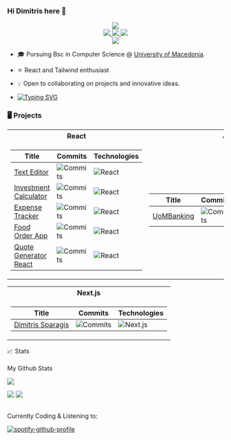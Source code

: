 ### Hi Dimitris here 👋

<p align="center">
<a href="https://github.com/dimsparagis0210">
<a href="https://git.io/typing-svg"><img src="https://readme-typing-svg.demolab.com?font=Fira+Code&duration=1500&pause=500&color=3DEAF7&center=true&vCenter=true&multiline=true&random=false&width=735&height=100&lines=Dimitris+Sparagis;Computer+Science+Student+%7C+Next.js+Developer+%7C+Designer;Software+engineer+on+the+making" /></a></a>
<br/>
 
<a href="https://www.linkedin.com/in/dimitris-sparagis-625978251">
    <img src="https://img.shields.io/badge/-Linkedin-blue?style=flat-square&logo=linkedin">
</a>
<a href="mailto:dimsparagis@gmail.com">
    <img src="https://img.shields.io/badge/-Email-red?style=flat-square&logo=gmail&logoColor=white">
</a>
<a href="https://medium.com/@dimsparagis">
    <img src="https://img.shields.io/badge/Medium-12100E?style=for-the-badge&logo=medium&logoColor=white)" />
</a>

<br/> 

<a href="https://github.com/dimsparagis0210">
    <img src="https://github-stats-alpha.vercel.app/api?username=dimsparagis0210&cc=22272e&tc=37BCF6&ic=fff&bc=0000">
</a>



</p>

* 🎓 Pursuing Bsc in Computer Science @ [University of Macedonia](https://www.uom.gr/en/dai/computer-science-and-technology). 

* <p>⚛︎  React and Tailwind enthusiast</p>

* 💡 Open to collaborating on projects and innovative ideas. 

* <p><a href="https://git.io/typing-svg"><img src="https://readme-typing-svg.demolab.com?font=Dosis&size=24&duration=1000&color=4DF78C&multiline=true&repeat=false&width=1000&height=34&lines=Everyone+should+learn+how+to+code%2C+it+teaches+you+how+to+think" alt="Typing SVG" /></a></p>

### 🖥️ Projects
<table>
<tr><th>React </th><th>Java</th></tr>
<tr><td>

|Title | Commits | Technologies|
|--|--|--|
| [Text Editor](https://github.com/dimsparagis0210/Text-Editor-Template-Design) | <img alt="Commits" src="https://img.shields.io/github/commit-activity/t/dimsparagis0210/Text-Editor-Template-Design/main?style=flat-square&labelColor=black"/> | ![React](https://img.shields.io/badge/React-black?style=flat-square&logo=react) | ![Redux](https://raw.githubusercontent.com/reduxjs/redux/master/logo/logo-title-light.png) |
| [Investment Calculator](https://github.com/dimsparagis0210/InvestmentCalculatorApp) | <img alt="Commits" src="https://img.shields.io/github/commit-activity/t/dimsparagis0210/InvestmentCalculatorApp/main?style=flat-square&labelColor=black"/> | ![React](https://img.shields.io/badge/React-black?style=flat-square&logo=react) | ![Tailwind](https://img.shields.io/badge/Tailwind-black?style=flat-square&logo=tailwind)|
| [Expense Tracker](https://github.com/dimsparagis0210/ExpensesAppReact) | <img alt="Commits" src="https://img.shields.io/github/commit-activity/t/dimsparagis0210/ExpensesAppReact/main?style=flat-square&labelColor=black"/> | ![React](https://img.shields.io/badge/React-black?style=flat-square&logo=react) |
| [Food Order App](https://github.com/dimsparagis0210/FoodOrderApp) | <img alt="Commits" src="https://img.shields.io/github/commit-activity/t/dimsparagis0210/FoodOrderApp/main?style=flat-square&labelColor=black"/> | ![React](https://img.shields.io/badge/React-black?style=flat-square&logo=react) |
| [Quote Generator React](https://github.com/dimsparagis0210/QuoteGeneratorReact) | <img alt="Commits" src="https://img.shields.io/github/commit-activity/t/dimsparagis0210/QuoteGeneratorReact/main?style=flat-square&labelColor=black"/> | ![React](https://img.shields.io/badge/React-black?style=flat-square&logo=react) |


</td><td>

|Title | Commits | Forks | Technologies|
|--|--|--|--|
| [UoMBanking](https://github.com/UOMSystemX/UomBanking) | <img alt="Commits" src="https://img.shields.io/github/commit-activity/t/UOMSystemX/UomBanking/main?style=flat-square&labelColor=black"/> | <img alt="Forks" src="https://img.shields.io/github/forks/UOMSystemX/UomBanking?style=flat-square&labelColor=black"> | ![Java](https://img.shields.io/badge/java-blue?style=flat-square&labelColor=black) ![Swing](https://img.shields.io/badge/Swing-white?style=flat-square&labelColor=black)|

</td></tr> </table>

<table>
<tr><th>Next.js </th></tr>
<tr><td>

|Title | Commits | Technologies|
|--|--|--|
| [Dimitris Sparagis](https://github.com/dimsparagis0210/Dimitris-Sparagis) | <img alt="Commits" src="https://img.shields.io/github/commit-activity/t/dimsparagis0210/Quote-Generator/main?style=flat-square&labelColor=black"/> | ![Next.js](https://img.shields.io/badge/Next.js-black?style=flat-square&logo=next.js) |

</td>
</tr> </table>

<summary>📈 Stats</summary>
<br>
My Github Stats

![](http://github-profile-summary-cards.vercel.app/api/cards/profile-details?username=dimsparagis0210&theme=algolia) 

![](http://github-profile-summary-cards.vercel.app/api/cards/repos-per-language?username=dimsparagis0210&theme=algolia) 
![](http://github-profile-summary-cards.vercel.app/api/cards/most-commit-language?username=dimsparagis0210&theme=algolia)


<br>
Currently Coding & Listening to:

[![spotify-github-profile](https://spotify-github-profile.vercel.app/api/view?uid=dimsparagis&cover_image=true&theme=novatorem&show_offline=false&background_color=000000&interchange=false&bar_color=5ca659&bar_color_cover=true)](https://github.com/kittinan/spotify-github-profile)


<!--

